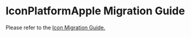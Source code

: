 # IconPlatformApple Migration Guide

Please refer to the [Icon Migration Guide.](../Icon.migration.md)

